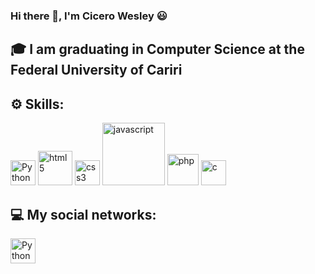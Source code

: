 ### Hi there 👋, I'm Cicero Wesley :smiley:
<!--
**CiceroWesley/CiceroWesley** is a ✨ _special_ ✨ repository because its `README.md` (this file) appears on your GitHub profile.

Here are some ideas to get you started:

- 🔭 I’m currently working on ...
- 🌱 I’m currently learning ...
- 👯 I’m looking to collaborate on ...
- 🤔 I’m looking for help with ...
- 💬 Ask me about ...
- 📫 How to reach me: ...
- 😄 Pronouns: ...
- ⚡ Fun fact: ...
-->

## :mortar_board: I am graduating in Computer Science at the Federal University of Cariri
<!-- 
- 🔭 I’m currently working on ...
- 🌱 I’m currently learning ...
- 👯 I’m looking to collaborate on ...
- 🤔 I’m looking for help with ...
- 💬 Ask me about ...
- 📫 How to reach me: ...
- 😄 Pronouns: ...
- ⚡ Fun fact: ...
-->

## :gear: Skills:
<span>
<img src="https://upload.wikimedia.org/wikipedia/commons/thumb/c/c3/Python-logo-notext.svg/1024px-Python-logo-notext.svg.png" alt="Python" width="40"/>
<img src="https://upload.wikimedia.org/wikipedia/commons/thumb/6/61/HTML5_logo_and_wordmark.svg/512px-HTML5_logo_and_wordmark.svg.png" alt="html5" width="55"/>
<img src="https://upload.wikimedia.org/wikipedia/commons/thumb/d/d5/CSS3_logo_and_wordmark.svg/1200px-CSS3_logo_and_wordmark.svg.png" alt="css3" width="40"/>
<img src="https://1000logos.net/wp-content/uploads/2020/09/JavaScript-Logo.png" alt="javascript" width="100"/>
<img src="https://upload.wikimedia.org/wikipedia/commons/2/27/PHP-logo.svg" alt="php" width="50"/>
<img src="https://cdn.iconscout.com/icon/free/png-512/c-programming-569564.png" alt="c" width="40"/>
</span>

## :computer: My social networks:
<span>
<a href="https://www.instagram.com/cicero_wesleysf/"><img src="https://upload.wikimedia.org/wikipedia/commons/thumb/e/e7/Instagram_logo_2016.svg/1200px-Instagram_logo_2016.svg.png" alt="Python" width="40"/></a>  
</span>
